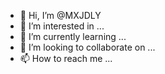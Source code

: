 - 👋 Hi, I’m @MXJDLY
- 👀 I’m interested in ...
- 🌱 I’m currently learning ...
- 💞️ I’m looking to collaborate on ...
- 📫 How to reach me ...

<!---
MXJDLY/MXJDLY is a ✨ special ✨ repository because its `README.md` (this file) appears on your GitHub profile.
You can click the Preview link to take a look at your changes.
--->
